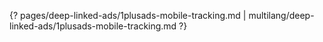 {? pages/deep-linked-ads/1plusads-mobile-tracking.md | multilang/deep-linked-ads/1plusads-mobile-tracking.md ?}
